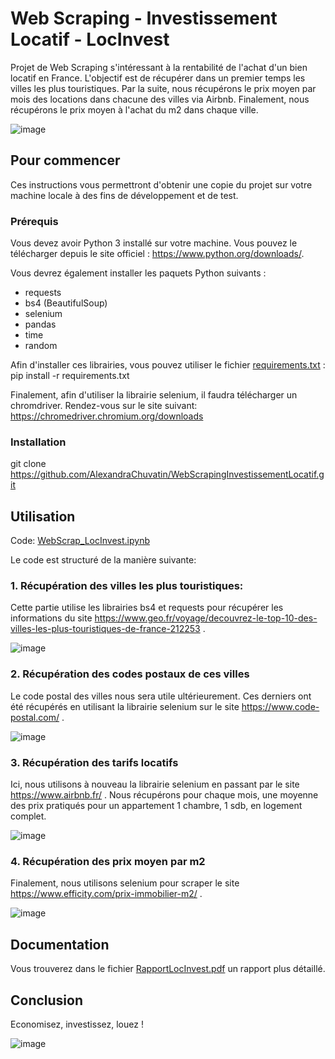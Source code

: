# Web Scraping - Investissement Locatif - LocInvest
Projet de Web Scraping s'intéressant à la rentabilité de l'achat d'un bien locatif en France.
L'objectif est de récupérer dans un premier temps les villes les plus touristiques. 
Par la suite, nous récupérons le prix moyen par mois des locations dans chacune des villes via Airbnb.
Finalement, nous récupérons le prix moyen à l'achat du m2 dans chaque ville.

![image](https://user-images.githubusercontent.com/60775531/211862654-4d03cc6d-948e-49f4-ae76-316ebbd3a7aa.png)


## Pour commencer

Ces instructions vous permettront d'obtenir une copie du projet sur votre machine locale à des fins de développement et de test.

### Prérequis

Vous devez avoir Python 3 installé sur votre machine. Vous pouvez le télécharger depuis le site officiel : https://www.python.org/downloads/.

Vous devrez également installer les paquets Python suivants :
- requests
- bs4 (BeautifulSoup)
- selenium
- pandas
- time
- random

Afin d'installer ces librairies, vous pouvez utiliser le fichier [requirements.txt](https://https://github.com/AlexandraChuvatin/WebScrapingInvestissementLocatif/edit/main/requirements.txt) :
pip install -r requirements.txt

Finalement, afin d'utiliser la librairie selenium, il faudra télécharger un chromdriver. Rendez-vous sur le site suivant:
https://chromedriver.chromium.org/downloads 

### Installation

git clone https://github.com/AlexandraChuvatin/WebScrapingInvestissementLocatif.git

## Utilisation

Code: [WebScrap_LocInvest.ipynb](https://https://github.com/AlexandraChuvatin/WebScrapingInvestissementLocatif/edit/main/WebScrap_LocInvest.ipynb) 

Le code est structuré de la manière suivante:

### 1. Récupération des villes les plus touristiques:
Cette partie utilise les librairies bs4 et requests pour récupérer les informations du site https://www.geo.fr/voyage/decouvrez-le-top-10-des-villes-les-plus-touristiques-de-france-212253 .

![image](https://user-images.githubusercontent.com/60775531/211814157-78fe113c-3a91-4c6a-a1e7-f470169b0e9a.png)


### 2. Récupération des codes postaux de ces villes
Le code postal des villes nous sera utile ultérieurement. Ces derniers ont été récupérés en utilisant la librairie selenium sur le site https://www.code-postal.com/ .

![image](https://user-images.githubusercontent.com/60775531/211818252-52c72a99-a121-48bd-9acd-9beea65d73bc.png)


### 3. Récupération des tarifs locatifs
Ici, nous utilisons à nouveau la librairie selenium en passant par le site https://www.airbnb.fr/ .
Nous récupérons pour chaque mois, une moyenne des prix pratiqués pour un appartement 1 chambre, 1 sdb, en logement complet.

![image](https://user-images.githubusercontent.com/60775531/211819113-06bae429-c63a-4345-aa0e-f76928d950da.png)


### 4. Récupération des prix moyen par m2
Finalement, nous utilisons selenium pour scraper le site https://www.efficity.com/prix-immobilier-m2/ .

![image](https://user-images.githubusercontent.com/60775531/211819705-6367612c-9ced-4b38-a929-28867e250ba5.png)

## Documentation

Vous trouverez dans le fichier [RapportLocInvest.pdf](https://https://github.com/AlexandraChuvatin/WebScrapingInvestissementLocatif/edit/main/RapportLocInvest.pdf) un rapport plus détaillé.

## Conclusion

Economisez, investissez, louez !

![image](https://user-images.githubusercontent.com/60775531/211861936-b7770467-b918-4b78-948e-55fc6489935c.png)
